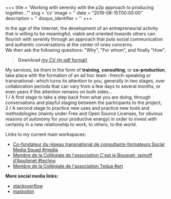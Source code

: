 +++
title = 'Working with serenity with the p2p approach to producing together..."'
slug = 'cv'
image = ''
date = "2019-08-15T00:00:00"
description = ''
disqus_identifier = ''
+++

In the age of the Internet, the development of an entrepreneurial activity that is willing to be meaningful, viable and oriented towards others can flourish with serenity through an approach that puts social communication and authentic conversations at the center of ones concerns.  
We then ask the following questions: "Why", "For whom", and finally "How".

> **Download** [my CV (in pdf format)](https://co-actions.coop/wp-content/uploads/2019/08/CV-Habib-Belaribi-2019.pdf)

My services, be them in the form of  **training**, **consulting**, or **co-production**, take place with the formation of an ad hoc team -french-speaking or transnational- which turns its attention to you, generally in two stages, over collaboration periods that can vary from a few days to several months, or even years if the attention remains on both sides...  
1 / A first stage to take a step back from what you are doing, through conversations and playful staging between the participants to the project;  
2 / A second stage to practice new uses and practice new tools and methodologies (mainly under Free and Open Source Licenses, for obvious reasons of autonomy for your productive energy) in order to invest with certainty in a new relationship to work, to others, to the world.

Links to my current main workspaces:
- [Co-fondateur du réseau transnational de consultants-formateurs Social Media Squad #media](https://www.socialmediasquad.cc/)
- [Membre de la Collégiale de l'association C'est le Bouquet, spinoff d'Aquilenet #techno](https://www.aquilenet.fr/)
- [Membre de la Collégiale de l'association Tedua #art](https://www.association-tedua.fr/0)

**More social media links:**
- [stackoverflow](https://stackoverflow.com/users/13155464/habib-belaribi?tab=profile)
- [mastodon](https://toot.aquilenet.fr/web/accounts/102396)

